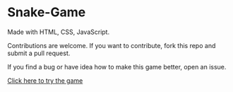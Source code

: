 # Snake-Game

Made with HTML, CSS, JavaScript.

Contributions are welcome.
If you want to contribute, fork this repo and submit a pull request.

If you find a bug or have idea how to make this game better, open an issue.

[Click here to try the game](https://indremak.github.io/Snake-Game/)
